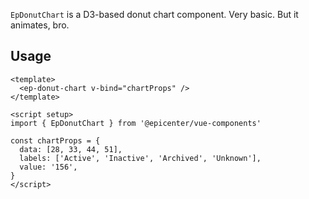 `EpDonutChart` is a D3-based donut chart component. Very basic. But it animates, bro.

## Usage
```vue
<template>
  <ep-donut-chart v-bind="chartProps" />
</template>

<script setup>
import { EpDonutChart } from '@epicenter/vue-components'

const chartProps = {
  data: [28, 33, 44, 51],
  labels: ['Active', 'Inactive', 'Archived', 'Unknown'],
  value: '156',
}
</script>
```